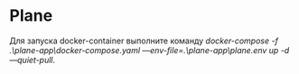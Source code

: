 # Plane
Для запуска docker-container выполните команду _docker-compose -f .\plane-app\docker-compose.yaml —env-file=.\plane-app\plane.env up -d —quiet-pull_.

